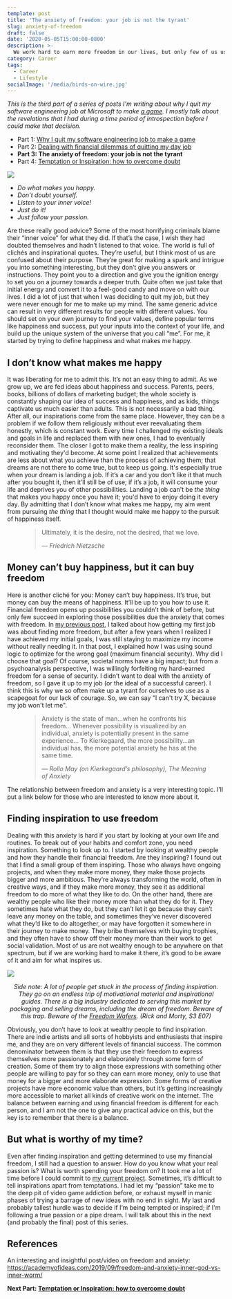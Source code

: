 ```yaml
---
template: post
title: 'The anxiety of freedom: your job is not the tyrant'
slug: anxiety-of-freedom
draft: false
date: '2020-05-05T15:00:00-0800'
description: >-
  We work hard to earn more freedom in our lives, but only few of us use that freedom meaningfully. Having to decide how to use our freedom often makes us anxious and leads us to give it up to something else for a sense of security and comfort. Then we blame the very same thing for not allowing us to pursue our dreams. That thing is quite often our job or the ideal of a successful career.
category: Career
tags:
  - Career
  - Lifestyle
socialImage: '/media/birds-on-wire.jpg'
---
```


*This is the third part of a series of posts I'm writing about why I quit my software engineering job at Microsoft to make [a game](https://gerdoo.games). I mostly talk about the revelations that I had during a time period of introspection before I could make that decision.*

- Part 1: [Why I quit my software engineering job to make a game](/why-I-quit-my-job)
- Part 2: [Dealing with financial dilemmas of quitting my day job](/financial-dilemmas-quitting-day-job)
- **Part 3: The anxiety of freedom: your job is not the tyrant**
- Part 4: [Temptation or Inspiration: how to overcome doubt](/temptation-or-inspiration)

![](/media/birds-on-wire.jpg)

- *Do what makes you happy.*
- *Don’t doubt yourself.*
- *Listen to your inner voice!*
- *Just do it!*
- *Just follow your passion.*

Are these really good advice? Some of the most horrifying criminals blame their “inner voice” for what they did. If that’s the case, I wish they had doubted themselves and hadn’t listened to that voice.
The world is full of clichés and inspirational quotes. They’re useful, but I think most of us are confused about their purpose. They’re great for making a spark and intrigue you into something interesting, but they don’t give you answers or instructions. They point you to a direction and give you the ignition energy to set you on a journey towards a deeper truth. Quite often we just take that initial energy and convert it to a feel-good candy and move on with our lives. I did a lot of just that when I was deciding to quit my job, but they were never enough for me to make up my mind. The same generic advice can result in very different results for people with different values. You should set on your own journey to find your values, define popular terms like happiness and success, put your inputs into the context of your life, and build up the unique system of the universe that you call “me”. For me, it started by trying to define happiness and what makes me happy.


## I don’t know what makes me happy

It was liberating for me to admit this. It’s not an easy thing to admit. As we grow up, we are fed ideas about happiness and success. Parents, peers, books, billions of dollars of marketing budget; the whole society is constantly shaping our idea of success and happiness, and as kids, things captivate us much easier than adults. This is not necessarily a bad thing. After all, our inspirations come from the same place. However, they can be a problem if we follow them religiously without ever reevaluating them honestly, which is constant work. Every time I challenged my existing ideals and goals in life and replaced them with new ones, I had to eventually reconsider them. The closer I got to make them a reality, the less inspiring and motivating they'd become. At some point I realized that achievements are less about what you achieve than the process of achieving them; that dreams are not there to come true, but to keep us going. It's especially true when your dream is landing a job. If it’s a car and you don’t like it that much after you bought it, then it’ll still be of use; if it’s a job, it will consume your life and deprives you of other possibilities. Landing a job can't be *the thing* that makes you happy once you have it; you'd have to enjoy doing it every day. By admitting that I don’t know what makes me happy, my aim went from pursuing *the thing* that I thought would make me happy to the pursuit of happiness itself.

<figure>
	<blockquote>
		<p>Ultimately, it is the desire, not the desired, that we love.</p>
		<footer>
			<cite>— Friedrich Nietzsche</cite>
		</footer>
	</blockquote>
</figure>

## Money can’t buy happiness, but it can buy freedom

Here is another cliché for you: Money can’t buy happiness. It’s true, but money can buy the means of happiness. It’ll be up to you how to use it. Financial freedom opens up possibilities you couldn’t think of before, but only few succeed in exploring those possibilities due the anxiety that comes with freedom. In [my previous post](/financial-dilemmas-quitting-day-job), I talked about how getting my first job was about finding more freedom, but after a few years when I realized I have achieved my initial goals, I was still staying to maximize my income without really needing it. In that post, I explained how I was using sound logic to optimize for the wrong goal (maximum financial security). Why did I choose that goal? Of course, societal norms have a big impact; but from a psychoanalysis perspective, I was willingly forfeiting my hard-earned freedom for a sense of security. I didn’t want to deal with the anxiety of freedom, so I gave it up to my job (or the ideal of a successful career). I think this is why we so often make up a tyrant for ourselves to use as a scapegoat for our lack of courage. So, we can say "I can't try X, because my job won't let me".

<figure>
	<blockquote>
		<p>Anxiety is the state of man…when he confronts his freedom… Whenever possibility is visualized by an individual, anxiety is potentially present in the same experience… To Kierkegaard, the more possibility…an individual has, the more potential anxiety he has at the same time.</p>
		<footer>
			<cite>— Rollo May (on Kierkegaard’s philosophy), The Meaning of Anxiety</cite>
		</footer>
	</blockquote>
</figure>

The relationship between freedom and anxiety is a very interesting topic. I’ll put a link below for those who are interested to know more about it.

## Finding inspiration to use freedom

Dealing with this anxiety is hard if you start by looking at your own life and routines. To break out of your habits and comfort zone, you need inspiration. Something to look up to. I started by looking at wealthy people and how they handle their financial freedom. Are they inspiring? I found out that I find a small group of them inspiring. Those who always have ongoing projects, and when they make more money, they make those projects bigger and more ambitious. They’re always transforming the world, often in creative ways, and if they make more money, they see it as additional freedom to do more of what they like to do. On the other hand, there are wealthy people who like their money more than what they do for it. They sometimes hate what they do, but they can’t let it go because they can’t leave any money on the table, and sometimes they’ve never discovered what they’d like to do altogether, or may have forgotten it somewhere in their journey to make money. They bribe themselves with buying trophies, and they often have to show off their money more than their work to get social validation. Most of us are not wealthy enough to be anywhere on that spectrum, but if we are working hard to make it there, it’s good to be aware of it and aim for what inspires us.

![](/media/simple-rick.jpg)
*<div style="text-align: center;">Side note: A lot of people get stuck in the process of finding inspiration. They go on an endless trip of motivational material and inspirational guides. There is a big industry dedicated to serving this market by packaging and selling dreams, including the dream of freedom. Beware of this trap. Beware of the [Freedom Wafers](https://www.youtube.com/watch?v=xijAtNS1M_0). (Rick and Morty, S3 E07)</div>*

Obviously, you don’t have to look at wealthy people to find inspiration. There are indie artists and all sorts of hobbyists and enthusiasts that inspire me, and they are on very different levels of financial success. The common denominator between them is that they use their freedom to express themselves more passionately and elaborately through some form of creation. Some of them try to align those expressions with something other people are willing to pay for so they can earn more money, only to use that money for a bigger and more elaborate expression. Some forms of creative projects have more economic value than others, but it’s getting increasingly more accessible to market all kinds of creative work on the internet. The balance between earning and using financial freedom is different for each person, and I am not the one to give any practical advice on this, but the key is to remember that there is a balance.

## But what is worthy of my time?

Even after finding inspiration and getting determined to use my financial freedom, I still had a question to answer. How do you know what your real passion is? What is worth spending your freedom on? It took me a lot of time before I could commit to [my current project](https://gerdoo.games). Sometimes, it’s difficult to tell inspirations apart from temptations. I had let my “passion” take me to the deep pit of video game addiction before, or exhaust myself in manic phases of trying a barrage of new ideas with no end in sight. My last and probably tallest hurdle was to decide if I’m being tempted or inspired; if I'm following a true passion or a pipe dream. I will talk about this in the next (and probably the final) post of this series.

## References
An interesting and insightful post/video on freedom and anxiety: https://academyofideas.com/2019/09/freedom-and-anxiety-inner-god-vs-inner-worm/

**Next Part: [Temptation or Inspiration: how to overcome doubt](/temptation-or-inspiration)**
